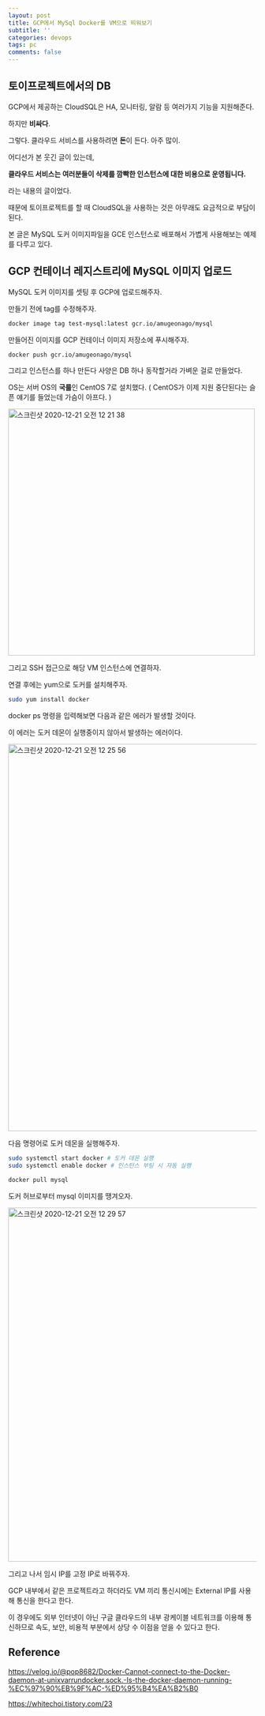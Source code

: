 ```yaml
---
layout: post
title: GCP에서 MySql Docker를 VM으로 띄워보기
subtitle: ''
categories: devops
tags: pc
comments: false
---
```


## 토이프로젝트에서의 DB

GCP에서 제공하는 CloudSQL은 HA, 모니터링, 알람 등 여러가지 기능을 지원해준다.

하지만 **비싸다**.

그렇다. 클라우드 서비스를 사용하려면 **돈**이 든다. 아주 많이.

어디선가 본 웃긴 글이 있는데,

**클라우드 서비스는 여러분들이 삭제를 깜빡한 인스턴스에 대한 비용으로 운영됩니다.**

라는 내용의 글이었다.

때문에 토이프로젝트를 할 때 CloudSQL을 사용하는 것은 아무래도 요금적으로 부담이된다.

본 글은 MySQL 도커 이미지파일을 GCE 인스턴스로 배포해서 가볍게 사용해보는 예제를 다루고 있다.

## GCP 컨테이너 레지스트리에 MySQL 이미지 업로드

MySQL 도커 이미지를 셋팅 후 GCP에 업로드해주자.

만들기 전에 tag를 수정해주자.

```bash
docker image tag test-mysql:latest gcr.io/amugeonago/mysql
```

만들어진 이미지를 GCP 컨테이너 이미지 저장소에 푸시해주자.

```bash
docker push gcr.io/amugeonago/mysql
```

그리고 인스턴스를 하나 만든다 사양은 DB 하나 동작할거라 가벼운 걸로 만들었다.

OS는 서버 OS의 **국룰**인 CentOS 7로 설치했다. ( CentOS가 이제 지원 중단된다는 슬픈 얘기를 들었는데 가슴이 아프다. )

<img width="500" alt="스크린샷 2020-12-21 오전 12 21 38" src="https://user-images.githubusercontent.com/43809168/102716956-7ec94200-4322-11eb-850d-8a721497b2f4.png">

그리고 SSH 접근으로 해당 VM 인스턴스에 연결하자.

연결 후에는 yum으로 도커를 설치해주자.

```bash
sudo yum install docker
```

docker ps 명령을 입력해보면 다음과 같은 에러가 발생할 것이다.

이 에러는 도커 데몬이 실행중이지 않아서 발생하는 에러이다.

<img width="784" alt="스크린샷 2020-12-21 오전 12 25 56" src="https://user-images.githubusercontent.com/43809168/102717045-19c21c00-4323-11eb-976c-92e891bc5944.png">

다음 명령어로 도커 데몬을 실행해주자.

```bash
sudo systemctl start docker # 도커 데몬 실행
sudo systemctl enable docker # 인스턴스 부팅 시 자동 실행
```

```bash
docker pull mysql
```

도커 허브로부터 mysql 이미지를 땡겨오자.

<img width="717" alt="스크린샷 2020-12-21 오전 12 29 57" src="https://user-images.githubusercontent.com/43809168/102717134-a8369d80-4323-11eb-923d-fe4f015b16bd.png">

그리고 나서 임시 IP를 고정 IP로 바꿔주자.

GCP 내부에서 같은 프로젝트라고 하더라도 VM 끼리 통신시에는 External IP를 사용해 통신을 한다고 한다.

이 경우에도 외부 인터넷이 아닌 구글 클라우드의 내부 광케이블 네트워크를 이용해 통신하므로 속도, 보안, 비용적 부분에서 상당 수 이점을 얻을 수 있다고 한다.

## Reference

<https://velog.io/@pop8682/Docker-Cannot-connect-to-the-Docker-daemon-at-unixvarrundocker.sock.-Is-the-docker-daemon-running-%EC%97%90%EB%9F%AC-%ED%95%B4%EA%B2%B0>

https://whitechoi.tistory.com/23

